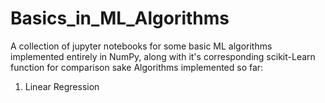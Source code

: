 # Basics_in_ML_Algorithms
A collection of jupyter notebooks for some basic ML algorithms implemented entirely in NumPy, along with it's corresponding scikit-Learn function for comparison sake
Algorithms implemented so far:

1) Linear Regression
